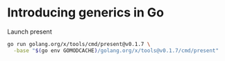 # Introducing generics in Go

Launch present

```bash
go run golang.org/x/tools/cmd/present@v0.1.7 \
  -base "$(go env GOMODCACHE)/golang.org/x/tools@v0.1.7/cmd/present"
```
